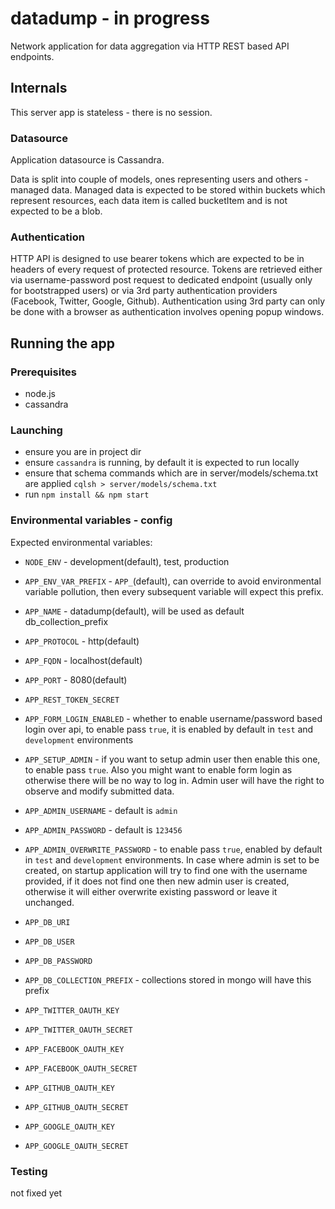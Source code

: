 # datadump - in progress

Network application for data aggregation via HTTP REST based API endpoints.

## Internals

This server app is stateless - there is no session.

### Datasource

Application datasource is Cassandra.

Data is split into couple of models, ones representing users and others - managed data. Managed data is expected
to be stored within buckets which represent resources, each data item is called bucketItem and is not expected to 
be a blob.

### Authentication

HTTP API is designed to use bearer tokens which are expected to be in headers of every request of protected resource.
Tokens are retrieved either via username-password post request to dedicated endpoint 
(usually only for bootstrapped users) or via 3rd party authentication providers (Facebook, Twitter, Google, Github).
Authentication using 3rd party can only be done with a browser as authentication involves opening popup windows.


## Running the app

### Prerequisites

- node.js
- cassandra

### Launching

- ensure you are in project dir
- ensure `cassandra` is running, by default it is expected to run locally
- ensure that schema commands which are in server/models/schema.txt are applied `cqlsh > server/models/schema.txt`
- run `npm install && npm start`

### Environmental variables - config

Expected environmental variables:

- `NODE_ENV` - development(default), test, production


- `APP_ENV_VAR_PREFIX` - `APP_`(default), can override to avoid environmental variable pollution, then every
subsequent variable will expect this prefix.
- `APP_NAME` - datadump(default), will be used as default db_collection_prefix
- `APP_PROTOCOL` - http(default)
- `APP_FQDN` - localhost(default)
- `APP_PORT` - 8080(default)
- `APP_REST_TOKEN_SECRET`
- `APP_FORM_LOGIN_ENABLED` - whether to enable username/password based login over api, to enable pass `true`,
it is enabled by default in `test` and `development` environments
- `APP_SETUP_ADMIN` - if you want to setup admin user then enable this one, to enable pass `true`.
Also you might want to enable form login as otherwise there will be no way to log in. Admin user will have 
the right to observe and modify submitted data.
- `APP_ADMIN_USERNAME` - default is `admin`
- `APP_ADMIN_PASSWORD` - default is `123456`
- `APP_ADMIN_OVERWRITE_PASSWORD` - to enable pass `true`, enabled by default in `test` and `development` environments.
In case where admin is set to be created, on startup application will try to find one with the username provided,
if it does not find one then new admin user is created, otherwise it will either overwrite existing password or leave it
unchanged.
- `APP_DB_URI`
- `APP_DB_USER`
- `APP_DB_PASSWORD`
- `APP_DB_COLLECTION_PREFIX` - collections stored in mongo will have this prefix
- `APP_TWITTER_OAUTH_KEY`
- `APP_TWITTER_OAUTH_SECRET`
- `APP_FACEBOOK_OAUTH_KEY`
- `APP_FACEBOOK_OAUTH_SECRET`
- `APP_GITHUB_OAUTH_KEY`
- `APP_GITHUB_OAUTH_SECRET`
- `APP_GOOGLE_OAUTH_KEY`
- `APP_GOOGLE_OAUTH_SECRET`



### Testing

not fixed yet

